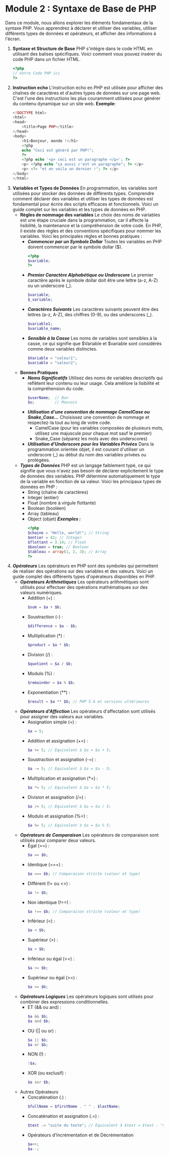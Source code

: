 # Module 2 : Syntaxe de Base de PHP

Dans ce module, nous allons explorer les éléments fondamentaux de la syntaxe PHP. Vous apprendrez à déclarer et utiliser des variables, utiliser différents types de données et opérateurs, et afficher des informations à l'écran.

1) **Syntaxe et Structure de Base**
PHP s'intègre dans le code HTML en utilisant des balises spécifiques. Voici comment vous pouvez insérer du code PHP dans un fichier HTML.
    ```php
    <?php 
    // Votre Code PHP ici
    ?>
    ```
2) **Instruction echo**
L'instruction echo en PHP est utilisée pour afficher des chaînes de caractères et d'autres types de données sur une page web. C'est l'une des instructions les plus couramment utilisées pour générer du contenu dynamique sur un site web.
    **Exemple:**
    ```php
    <!DOCTYPE html>
    <html>
    <head>
        <title>Page PHP</title>
    </head>
    <body>
        <h1>Bonjour, monde !</h1>
        <?php
        echo "Ceci est généré par PHP!";
        ?>
        <?php echo '<p> ceci est un paragraphe </p>'; ?>
        <p> <?php echo "ça aussi c'est un paragraphe"; ?> </p>
        <p> <?= "et en voila un dernier !"; ?> </p>
    </body>
    </html>
    ```
3)  **Variables et Types de Données**
En programmation, les variables sont utilisées pour stocker des données de différents types. Comprendre comment déclarer des variables et utiliser les types de données est fondamental pour écrire des scripts efficaces et fonctionnels. Voici un guide complet sur les variables et les types de données en PHP.
    - **Règles de nommage des variables**
    Le choix des noms de variables est une étape cruciale dans la programmation, car il affecte la lisibilité, la maintenance et la compréhension de votre code. En PHP, il existe des règles et des conventions spécifiques pour nommer les variables. Voici les principales règles et bonnes pratiques :
        - ***Commencer par un Symbole Dollar***
        Toutes les variables en PHP doivent commencer par le symbole dollar ($).
            ```php
            <?php
            $variable;
            ?>
            ```
        - ***Premier Caractère Alphabétique ou Underscore***
        Le premier caractère après le symbole dollar doit être une lettre (a-z, A-Z) ou un underscore (_).
            ```php
            $variable;
            $_variable;
            ```
        - ***Caractères Suivants***
        Les caractères suivants peuvent être des lettres (a-z, A-Z), des chiffres (0-9), ou des underscores (_).
            ```php
            $variable1;
            $variable_name;
            ```
        - ***Sensible à la Casse***
        Les noms de variables sont sensibles à la casse, ce qui signifie que $Variable et $variable sont considérés comme deux variables distinctes.
            ```php
            $Variable = "valeur1";
            $variable = "valeur2";
            ```
    - **Bonnes Pratiques**
        - ***Noms Significatifs***
        Utilisez des noms de variables descriptifs qui reflètent leur contenu ou leur usage. Cela améliore la lisibilité et la compréhension du code.
            ```php
            $userName;  // Bon
            $u;         // Mauvais
            ```
        - ***Utilisation d'une convention de nommage CamelCase ou Snake_Case...***
        Choisissez une convention de nommage et respectez-la tout au long de votre code.
            - CamelCase (pour les variables composées de plusieurs mots, utilisez une majuscule pour chaque mot sauf le premier)
            - Snake_Case (séparez les mots avec des underscores)
        - ***Utilisation d'Underscore pour les Variables Privées***
        Dans la programmation orientée objet, il est courant d'utiliser un underscore (_) au début du nom des variables privées ou protégées.
    - ***Types de Données***
    PHP est un langage faiblement typé, ce qui signifie que vous n'avez pas besoin de déclarer explicitement le type de données des variables. PHP détermine automatiquement le type de la variable en fonction de sa valeur. Voici les principaux types de données en PHP :
        - String (chaîne de caractères)
        - Integer (entier)
        - Float (nombre à virgule flottante)
        - Boolean (booléen)
        - Array (tableau)
        - Object (objet)
            ***Exemples :***
            ```php
            <?php 
            $chaine = "Hello, world!"; // String
            $entier = 42; // Integer
            $flottant = 3.14; // Float
            $booleen = true; // Boolean
            $tableau = array(1, 2, 3); // Array
            ?>
            ```
4) ***Opérateurs***
Les opérateurs en PHP sont des symboles qui permettent de réaliser des opérations sur des variables et des valeurs. Voici un guide complet des différents types d'opérateurs disponibles en PHP.
    - ***Opérateurs Arithmétiques***
    Les opérateurs arithmétiques sont utilisés pour effectuer des opérations mathématiques sur des valeurs numériques.
        - Addition (+) :
            ```php
            $sum = $a + $b;
            ```
        - Soustraction (-) :
            ```php
            $difference = $a - $b;
            ```
        - Multiplication (*) :
            ```php
            $product = $a * $b;
            ```
        - Division (/) :
            ```php
            $quotient = $a / $b;
            ```
        - Modulo (%) :
            ```php
            $remainder = $a % $b;
            ```
        - Exponentiation (**) :
            ```php
            $result = $a ** $b; // PHP 5.6 et versions ultérieures
            ```
    - ***Opérateurs d'Affection***
    Les opérateurs d'affectation sont utilisés pour assigner des valeurs aux variables.
        - Assignation simple (=) :
            ```php
            $a = 5;
            ```
        - Addition et assignation (+=) :
            ```php
            $a += 5; // Equivalent à $a = $a + 5;
            ```
        - Soustraction et assignation (-=) :
            ```php
            $a -= 5; // Equivalent à $a = $a - 5;
            ```
        - Multiplication et assignation (*=) :
            ```php
            $a *= 5; // Equivalent à $a = $a * 5;
            ```
        - Division et assignation (/=) :
            ```php
            $a /= 5; // Equivalent à $a = $a / 5;
            ```
        - Modulo et assignation (%=) :
            ```php
            $a %= 5; // Equivalent à $a = $a % 5;
            ```
    - ***Opérateurs de Comparaison***
    Les opérateurs de comparaison sont utilisés pour comparer deux valeurs.
        - Égal (==) :
            ```php
            $a == $b;
            ```
        - Identique (===) :
            ```php
            $a === $b; // Comparaison stricte (valeur et type)
            ```
        - Différent (!= ou <>) :
            ```php
            $a != $b;
            ```
        - Non identique (!==) :
            ```php
            $a !== $b; // Comparaison stricte (valeur et type)
            ````
        - Inférieur (<) :
            ```php
            $a < $b;
            
        - Supérieur (>) :
            ```php
            $a > $b;
            
        - Inférieur ou égal (<=) :
            ```php
            $a <= $b;
            ```
        - Supérieur ou égal (>=) :
            ```php
            $a >= $b;
    - ***Opérateurs Logiques***
    Les opérateurs logiques sont utilisés pour combiner des expressions conditionnelles.
        - ET (&& ou and) :
            ```php
            $a && $b;
            $a and $b;
            ```
        - OU (|| ou or) :
            ```php
            $a || $b;
            $a or $b;
            ```
        - NON (!) :
            ```php
            !$a;
            ```
        - XOR (ou exclusif) :
            ```php
            $a xor $b;
            ```
    - Autres Opérateurs
        - Concaténation (.) :
            ```php
            $fullName = $firstName . " " . $lastName;
            ```
        - Concaténation et assignation (.=) :
            ```php
            $text .= "suite du texte"; // Equivalent à $text = $text . "suite du texte";
            ```
        - Opérateurs d'Incrémentation et de Décrémentation
            ```php
            $a++;
            $a--;
            ```
            